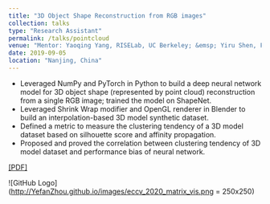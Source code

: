 ```yaml
---
title: "3D Object Shape Reconstruction from RGB images"
collection: talks
type: "Research Assistant"
permalink: /talks/pointcloud
venue: "Mentor: Yaoqing Yang, RISELab, UC Berkeley; &emsp; Yiru Shen, Facebook Reality Labs; <br/> Supervisor: Prof. Luxi Yang, Information Science and Engineering Lab, Southeast University"
date: 2019-09-05
location: "Nanjing, China"
---
```


* Leveraged NumPy and PyTorch in Python to build a deep neural network model for 3D object shape (represented by point cloud) reconstruction from a single RGB image; trained the model on ShapeNet.
* Leveraged Shrink Wrap modifier and OpenGL renderer in Blender to build an interpolation-based 3D model synthetic dataset.
* Defined a metric to measure the clustering tendency of a 3D model dataset based on silhouette score and affinity propagation.
* Proposed and proved the correlation between clustering tendency of 3D model dataset and performance bias of neural network.
  
  
  
[[PDF]](http://YefanZhou.github.io/files/reconstruction_or_recognition_justifying_single_view_3d_reconstruction_networks.pdf)
  
  
![GitHub Logo](http://YefanZhou.github.io/images/eccv_2020_matrix_vis.png = 250x250)
 
